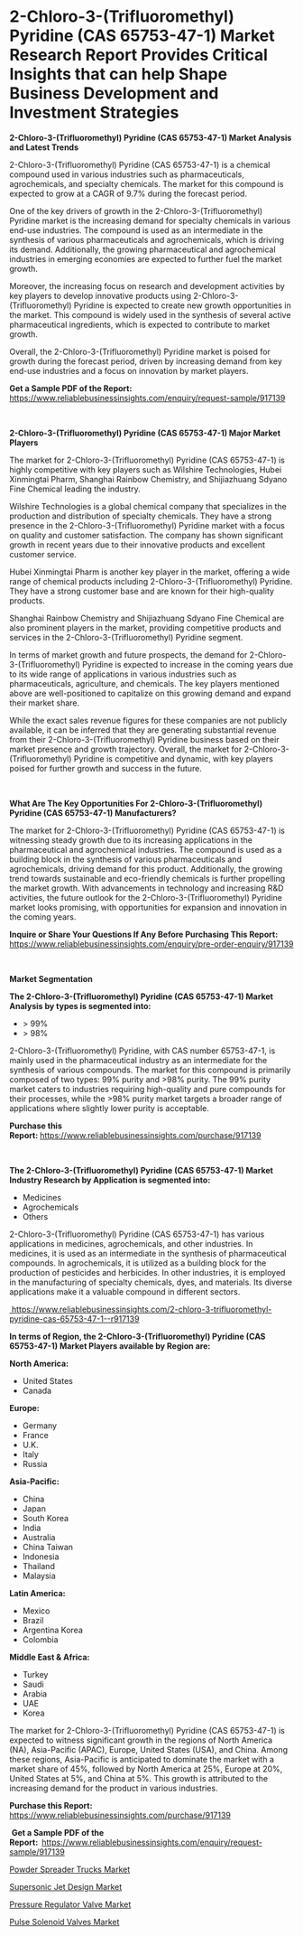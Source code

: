 <p><h1>2-Chloro-3-(Trifluoromethyl) Pyridine (CAS 65753-47-1) Market Research Report Provides Critical Insights that can help Shape Business Development and Investment Strategies</h1></p><p><strong>2-Chloro-3-(Trifluoromethyl) Pyridine (CAS 65753-47-1) Market Analysis and Latest Trends</strong></p>
<p><p>2-Chloro-3-(Trifluoromethyl) Pyridine (CAS 65753-47-1) is a chemical compound used in various industries such as pharmaceuticals, agrochemicals, and specialty chemicals. The market for this compound is expected to grow at a CAGR of 9.7% during the forecast period.</p><p>One of the key drivers of growth in the 2-Chloro-3-(Trifluoromethyl) Pyridine market is the increasing demand for specialty chemicals in various end-use industries. The compound is used as an intermediate in the synthesis of various pharmaceuticals and agrochemicals, which is driving its demand. Additionally, the growing pharmaceutical and agrochemical industries in emerging economies are expected to further fuel the market growth.</p><p>Moreover, the increasing focus on research and development activities by key players to develop innovative products using 2-Chloro-3-(Trifluoromethyl) Pyridine is expected to create new growth opportunities in the market. This compound is widely used in the synthesis of several active pharmaceutical ingredients, which is expected to contribute to market growth.</p><p>Overall, the 2-Chloro-3-(Trifluoromethyl) Pyridine market is poised for growth during the forecast period, driven by increasing demand from key end-use industries and a focus on innovation by market players.</p></p>
<p><strong>Get a Sample PDF of the Report:&nbsp;</strong> <a href="https://www.reliablebusinessinsights.com/enquiry/request-sample/917139">https://www.reliablebusinessinsights.com/enquiry/request-sample/917139</a></p>
<p>&nbsp;</p>
<p><strong>2-Chloro-3-(Trifluoromethyl) Pyridine (CAS 65753-47-1) Major Market Players</strong></p>
<p><p>The market for 2-Chloro-3-(Trifluoromethyl) Pyridine (CAS 65753-47-1) is highly competitive with key players such as Wilshire Technologies, Hubei Xinmingtai Pharm, Shanghai Rainbow Chemistry, and Shijiazhuang Sdyano Fine Chemical leading the industry.</p><p>Wilshire Technologies is a global chemical company that specializes in the production and distribution of specialty chemicals. They have a strong presence in the 2-Chloro-3-(Trifluoromethyl) Pyridine market with a focus on quality and customer satisfaction. The company has shown significant growth in recent years due to their innovative products and excellent customer service.</p><p>Hubei Xinmingtai Pharm is another key player in the market, offering a wide range of chemical products including 2-Chloro-3-(Trifluoromethyl) Pyridine. They have a strong customer base and are known for their high-quality products.</p><p>Shanghai Rainbow Chemistry and Shijiazhuang Sdyano Fine Chemical are also prominent players in the market, providing competitive products and services in the 2-Chloro-3-(Trifluoromethyl) Pyridine segment.</p><p>In terms of market growth and future prospects, the demand for 2-Chloro-3-(Trifluoromethyl) Pyridine is expected to increase in the coming years due to its wide range of applications in various industries such as pharmaceuticals, agriculture, and chemicals. The key players mentioned above are well-positioned to capitalize on this growing demand and expand their market share.</p><p>While the exact sales revenue figures for these companies are not publicly available, it can be inferred that they are generating substantial revenue from their 2-Chloro-3-(Trifluoromethyl) Pyridine business based on their market presence and growth trajectory. Overall, the market for 2-Chloro-3-(Trifluoromethyl) Pyridine is competitive and dynamic, with key players poised for further growth and success in the future.</p></p>
<p>&nbsp;</p>
<p><strong>What Are The Key Opportunities For 2-Chloro-3-(Trifluoromethyl) Pyridine (CAS 65753-47-1) Manufacturers?</strong></p>
<p><p>The market for 2-Chloro-3-(Trifluoromethyl) Pyridine (CAS 65753-47-1) is witnessing steady growth due to its increasing applications in the pharmaceutical and agrochemical industries. The compound is used as a building block in the synthesis of various pharmaceuticals and agrochemicals, driving demand for this product. Additionally, the growing trend towards sustainable and eco-friendly chemicals is further propelling the market growth. With advancements in technology and increasing R&D activities, the future outlook for the 2-Chloro-3-(Trifluoromethyl) Pyridine market looks promising, with opportunities for expansion and innovation in the coming years.</p></p>
<p><strong>Inquire or Share Your Questions If Any Before Purchasing This Report:</strong> <a href="https://www.reliablebusinessinsights.com/enquiry/pre-order-enquiry/917139">https://www.reliablebusinessinsights.com/enquiry/pre-order-enquiry/917139</a></p>
<p>&nbsp;</p>
<p><strong>Market Segmentation</strong></p>
<p><strong>The 2-Chloro-3-(Trifluoromethyl) Pyridine (CAS 65753-47-1) Market Analysis by types is segmented into:</strong></p>
<p><ul><li>> 99%</li><li>> 98%</li></ul></p>
<p><p>2-Chloro-3-(Trifluoromethyl) Pyridine, with CAS number 65753-47-1, is mainly used in the pharmaceutical industry as an intermediate for the synthesis of various compounds. The market for this compound is primarily composed of two types: 99% purity and >98% purity. The 99% purity market caters to industries requiring high-quality and pure compounds for their processes, while the >98% purity market targets a broader range of applications where slightly lower purity is acceptable.</p></p>
<p><strong>Purchase this Report:&nbsp;</strong><a href="https://www.reliablebusinessinsights.com/purchase/917139">https://www.reliablebusinessinsights.com/purchase/917139</a></p>
<p>&nbsp;</p>
<p><strong>The 2-Chloro-3-(Trifluoromethyl) Pyridine (CAS 65753-47-1) Market Industry Research by Application is segmented into:</strong></p>
<p><ul><li>Medicines</li><li>Agrochemicals</li><li>Others</li></ul></p>
<p><p>2-Chloro-3-(Trifluoromethyl) Pyridine (CAS 65753-47-1) has various applications in medicines, agrochemicals, and other industries. In medicines, it is used as an intermediate in the synthesis of pharmaceutical compounds. In agrochemicals, it is utilized as a building block for the production of pesticides and herbicides. In other industries, it is employed in the manufacturing of specialty chemicals, dyes, and materials. Its diverse applications make it a valuable compound in different sectors.</p></p>
<p><a href="https://www.reliablebusinessinsights.com/2-chloro-3-trifluoromethyl-pyridine-cas-65753-47-1--r917139">&nbsp;https://www.reliablebusinessinsights.com/2-chloro-3-trifluoromethyl-pyridine-cas-65753-47-1--r917139</a></p>
<p><strong>In terms of Region, the 2-Chloro-3-(Trifluoromethyl) Pyridine (CAS 65753-47-1) Market Players available by Region are:</strong></p>
<p>
    <p> <strong> North America: </strong>
        <ul>
            <li>United States</li>
            <li>Canada</li>
        </ul>
        </p> 
    <p> <strong> Europe: </strong>
        <ul>
            <li>Germany</li>
            <li>France</li>
            <li>U.K.</li>
            <li>Italy</li>
            <li>Russia</li>
        </ul>
        </p> 
    <p> <strong> Asia-Pacific: </strong>
        <ul>
            <li>China</li>
            <li>Japan</li>
            <li>South Korea</li>
            <li>India</li>
            <li>Australia</li>
            <li>China Taiwan</li>
            <li>Indonesia</li>
            <li>Thailand</li>
            <li>Malaysia</li>
        </ul>
        </p> 
    <p> <strong> Latin America: </strong>
        <ul>
            <li>Mexico</li>
            <li>Brazil</li>
            <li>Argentina Korea</li>
            <li>Colombia</li>
        </ul>
        </p> 
    <p> <strong> Middle East & Africa: </strong>
        <ul>
            <li>Turkey</li>
            <li>Saudi</li>
            <li>Arabia</li>
            <li>UAE</li>
            <li>Korea</li>
        </ul>
    </p>
    </p>
<p><p>The market for 2-Chloro-3-(Trifluoromethyl) Pyridine (CAS 65753-47-1) is expected to witness significant growth in the regions of North America (NA), Asia-Pacific (APAC), Europe, United States (USA), and China. Among these regions, Asia-Pacific is anticipated to dominate the market with a market share of 45%, followed by North America at 25%, Europe at 20%, United States at 5%, and China at 5%. This growth is attributed to the increasing demand for the product in various industries.</p></p>
<p><strong>Purchase this Report: </strong><a href="https://www.reliablebusinessinsights.com/purchase/917139">https://www.reliablebusinessinsights.com/purchase/917139</a></p>
<p>&nbsp;<strong>Get a Sample PDF of the Report:&nbsp;&nbsp;</strong><a href="https://www.reliablebusinessinsights.com/enquiry/request-sample/917139">https://www.reliablebusinessinsights.com/enquiry/request-sample/917139</a></p>
<p><strong></strong></p>
<p><p><a href="https://medium.com/@sean.peake0978/powder-spreader-trucks-market-size-share-trends-analysis-report-by-end-use-58d7e12dfe38">Powder Spreader Trucks Market</a></p><p><a href="https://medium.com/@kelleebernier1851/supersonic-jet-design-market-size-share-trends-analysis-report-by-product-supersonic-business-ff34458bffd6">Supersonic Jet Design Market</a></p><p><a href="https://github.com/garethgwrecovery/Market-Research-Report-List-1/blob/main/pressure-regulator-valve-market.md">Pressure Regulator Valve Market</a></p><p><a href="https://github.com/AbdulKoss18/Market-Research-Report-List-1/blob/main/pulse-solenoid-valves-market.md">Pulse Solenoid Valves Market</a></p></p>